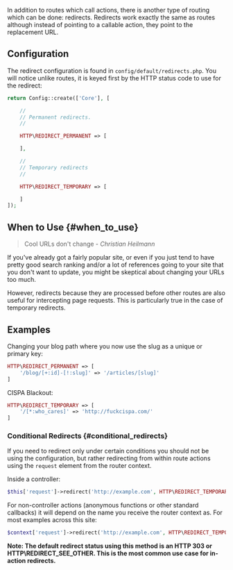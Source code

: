 In addition to routes which call actions, there is another type of routing which can be done: redirects.  Redirects work exactly the same as routes although instead of pointing to a callable action, they point to the replacement URL.

## Configuration

The redirect configuration is found in `config/default/redirects.php`.  You will notice unlike routes, it is keyed first by the HTTP status code to use for the redirect:

```php
return Config::create(['Core'], [

	//
	// Permanent redirects.
	//

	HTTP\REDIRECT_PERMANENT => [

	],

	//
	// Temporary redirects
	//

	HTTP\REDIRECT_TEMPORARY => [

	]
]);
```

## When to Use {#when_to_use}

> Cool URLs don't change - *Christian Heilmann*

If you've already got a fairly popular site, or even if you just tend to have pretty good search ranking and/or a lot of references going to your site that you don't want to update, you might be skeptical about changing your URLs too much.

However, redirects because they are processed before other routes are also useful for intercepting page requests.  This is particularly true in the case of temporary redirects.

## Examples

Changing your blog path where you now use the slug as a unique or primary key:

```php
HTTP\REDIRECT_PERMANENT => [
	'/blog/[+:id]-[!:slug]' => '/articles/[slug]'
]
```

CISPA Blackout:

```php
HTTP\REDIRECT_TEMPORARY => [
	'/[*:who_cares]' => 'http://fuckcispa.com/'
]
```

### Conditional Redirects {#conditional_redirects}

If you need to redirect only under certain conditions you should not be using the configuration, but rather redirecting from within route actions using the `request` element from the router context.

Inside a controller:

```php
$this['request']->redirect('http://example.com', HTTP\REDIRECT_TEMPORARY);
```

For non-controller actions (anonymous functions or other standard callbacks) it will depend on the name you receive the router context as.  For most examples across this site:

```php
$context['request']->redirect('http://example.com', HTTP\REDIRECT_TEMPORARY);
```

**Note: The default redirect status using this method is an HTTP 303 or HTTP\REDIRECT_SEE_OTHER.  This is the most common use case for in-action redirects.**



